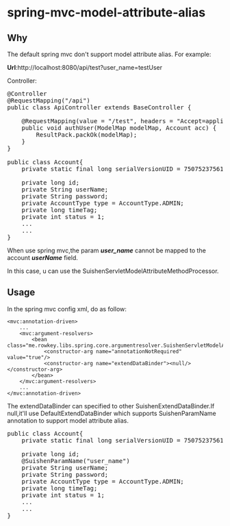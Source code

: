 # spring-mvc-model-attribute-alias

## Why

The default spring mvc don't support model attribute alias. For example:

**Url**:http://localhost:8080/api/test?user_name=testUser

Controller:

<pre>
@Controller
@RequestMapping("/api")
public class ApiController extends BaseController {

    @RequestMapping(value = "/test", headers = "Accept=application/json")
    public void authUser(ModelMap modelMap, Account acc) {
        ResultPack.packOk(modelMap);
    }
}

public class Account{
    private static final long serialVersionUID = 750752375611621980L;

    private long id;
    private String userName;
    private String password;
    private AccountType type = AccountType.ADMIN;
    private long timeTag;
    private int status = 1;
    ...
    ...
}
</pre>

When use spring mvc,the param ***user_name*** cannot be mapped to the account ***userName*** field.

In this case, u can use the SuishenServletModelAttributeMethodProcessor.


## Usage

In the spring mvc config xml, do as follow:

    <mvc:annotation-driven>
        ...
        <mvc:argument-resolvers>
            <bean class="me.rowkey.libs.spring.core.argumentresolver.SuishenServletModelAttributeMethodProcessor">
                <constructor-arg name="annotationNotRequired" value="true"/>
                <constructor-arg name="extendDataBinder"><null/></constructor-arg>
            </bean>
        </mvc:argument-resolvers>
        ...
    </mvc:annotation-driven>


The extendDataBinder can specified to other SuishenExtendDataBinder.If null,it'll use DefaultExtendDataBinder which supports SuishenParamName annotation to support model attribute alias.

<pre>
public class Account{
    private static final long serialVersionUID = 750752375611621980L;

    private long id;
    @SuishenParamName("user_name")
    private String userName;
    private String password;
    private AccountType type = AccountType.ADMIN;
    private long timeTag;
    private int status = 1;
    ...
    ...
}
</pre>